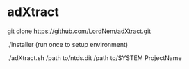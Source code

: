 # adXtract


git clone https://github.com/LordNem/adXtract.git

./installer (run once to setup environment)


./adXtract.sh /path to/ntds.dit /path to/SYSTEM ProjectName
